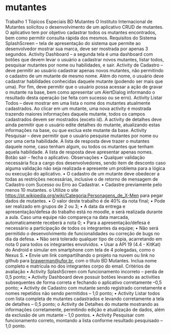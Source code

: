 # mutantes

Trabalho 1 Tópicos Especiais
BD Mutantes
O Instituto Internacional de Mutantes solicitou o desenvolvimento de um aplicativo CRUD
de mutantes. O aplicativo tem por objetivo cadastrar todos os mutantes encontrados, bem como
permitir consulta rápida dos mesmos.
Requisitos do Sistema
SplashScreen – tela de apresentação do sistema que permite ao desenvolvedor mostrar sua
marca, deve ser mostrada por apenas 3 segundos.
Activity Dashboard – a segunda tela é uma dashboard com botões que devem levar o usuário a
cadastrar novos mutantes, listar todos, pesquisar mutantes por nome ou habilidades, e sair.
Activity de Cadastro – deve permitir ao usuário cadastrar apenas novos mutantes, não permitindo
o cadastro de um mutante de mesmo nome. Além do nome, o usuário deve cadastrar habilidades
conhecidas daquele mutante (podendo ser mais que uma). Por fim, deve permitir que o usuário
possa acessar a ação de gravar o mutante na base, bem como apresentar um AlertDialog
informando o resultado desta operação (se feita com sucesso ou se erro).
Activity Listar Todos – deve mostrar em uma lista o nome dos mutantes atualmente cadastrados.
Ao clicar em um mutante, uma nova activity é mostrada trazendo maiores informações daquele
mutante, todos os campos cadastrados devem ser mostrados (exceto id). A activity de detalhes
deve ainda permitir que o usuário edite detalhes do mutante, atualizando estas informações na
base, ou que exclua este mutante da base.
Activity Pesquisar – deve permitir que o usuário pesquise mutantes por nome ou por uma certa
habilidade. A lista de resposta deve trazer o mutantes daquele nome, caso tenham algum, ou
todos os mutantes que tenham aquela habilidade. A lista de resposta deve apresentar apenas
nomes.
Botão sair – fecha o aplicativo.
Observações
• Qualquer validação necessária fica a cargo dos desenvolvedores, sendo item de desconto
caso alguma validação não seja realizada e apresente um problema para a lógica ou
execução do aplicativo.
• O cadastro de um mutante deve obedecer a todas as restrições necessárias, inclusive o de
retorno de mensagem de Cadastro com Sucesso ou Erro ao Cadastrar.
• Cadastre previamente pelo menos 10 mutantes.
o Utilize o site https://pt.wikipedia.org/wiki/Categoria:Personagens_de_X-Men para
pegar dados de mutantes.
• O valor deste trabalho é de 40% da nota final;
• Pode ser realizado em grupos de 2 ou 3;
• A data da entrega e apresentação/defesa do trabalho está no moodle, e será realizada
durante a aula. Caso uma equipe não compareça na data marcada, automaticamente
receberá a nota 0;
• Para a apresentação/defesa é necessário a participação de todos os integrantes da equipe;
• Não será permitido o desenvolvimento de funcionalidades ou correção de bugs no dia da
defesa.
• Não será tolerado qualquer tipo de cópia, acarretando em nota 0 para todos os integrantes
envolvidos.
• Usar a API 19 (4.4 - KitKat) do Android e simular em smartphone com tela de 4 polegadas,
como o Nexus S.
• Envie um link compartilhando o projeto na nuvem ou link no github para
brawerman@ufpr.br, com o título BD Mutantes. Inclua nome completo e matrícula no
dos integrantes corpo do email.
Critérios de avaliação
• Activity SplashScreen com funcionamento incorreto – perda de 0,5 ponto;
• Activity Dashboard deve possuir botões levando as activities subsequentes de forma
correta e fechando o aplicativo corretamente –0,5 ponto;
• Activity de Cadastro com mutante sendo registrado corretamente e nomes repetidos não
sendo permitidos – 1,0 ponto;
• Activity Listar todos com lista completa de mutantes cadastrados e levando corretamente
a tela de detalhes – 0,5 ponto;
o Activity de Detalhes do mutante mostrando as informações corretamente,
permitindo edição e atualização de dados, além da exclusão de um mutante – 1,0
pontos.
• Activity Pesquisar com funcionamento correto, montando a lista conforme resultado
pesquisado – 1,0 ponto.
